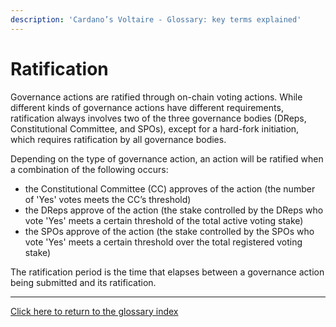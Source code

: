 ```yaml
---
description: 'Cardano’s Voltaire - Glossary: key terms explained'
---
```


# Ratification

Governance actions are ratified through on-chain voting actions. While different kinds of governance actions have different requirements, ratification always involves two of the three governance bodies (DReps, Constitutional Committee, and SPOs), except for a hard-fork initiation, which requires ratification by all governance bodies.&#x20;

Depending on the type of governance action, an action will  be ratified when a combination of the following occurs:

* the Constitutional Committee (CC) approves of the action (the number of 'Yes' votes meets the CC’s threshold)
* the DReps approve of the action (the stake controlled by the DReps who vote 'Yes' meets a certain threshold of the total active voting stake)
* the SPOs approve of the action (the stake controlled by the SPOs who vote 'Yes' meets a certain threshold over the total registered voting stake)

The ratification period is the time that elapses between a governance action being submitted and its ratification.

***

[Click here to return to the glossary index](../)
